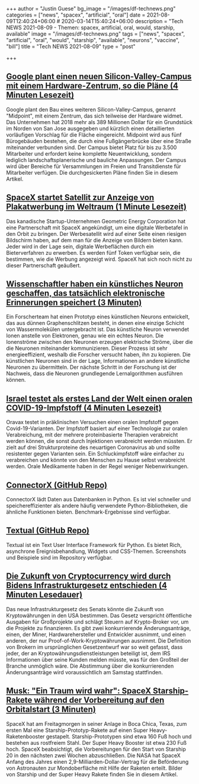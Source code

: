 +++
author = "Justin Guese"
bg_image = "/images/df-technews.png"
categories = ["news", "spacex", "artificial", "oral"]
date = 2021-08-09T12:40:24+06:00 # 2020-03-14T15:40:24+06:00
description = "Tech NEWS 2021-08-09 - Themen: spacex, artificial, oral, would, starship, available"
image = "/images/df-technews.png"
tags = ["news", "spacex", "artificial", "oral", "would", "starship", "available", "neurons", "vaccine", "bill"]
title = "Tech NEWS 2021-08-09"
type = "post"

+++

## [Google plant einen neuen Silicon-Valley-Campus mit einem Hardware-Zentrum, so die Pläne (4 Minuten Lesezeit)](https://www.cnbc.com/2021/08/06/google-planning-silicon-valley-campus-hardware-lab.html)

 Google plant den Bau eines weiteren Silicon-Valley-Campus, genannt "Midpoint", mit einem Zentrum, das sich teilweise der Hardware widmet. Das Unternehmen hat 2018 mehr als 389 Millionen Dollar für ein Grundstück im Norden von San Jose ausgegeben und kürzlich einen detaillierten vorläufigen Vorschlag für die Fläche eingereicht. Midpoint wird aus fünf Bürogebäuden bestehen, die durch eine Fußgängerbrücke über eine Straße miteinander verbunden sind. Der Campus bietet Platz für bis zu 3.500 Mitarbeiter und erfordert keine komplette Neuentwicklung, sondern lediglich landschaftsplanerische und bauliche Anpassungen. Der Campus wird über Bereiche für Versammlungen im Freien und Transitdienste für Mitarbeiter verfügen. Die durchgesickerten Pläne finden Sie in diesem Artikel.

## [SpaceX startet Satellit zur Anzeige von Plakatwerbung im Weltraum (1 Minute Lesezeit)](https://futurism.com/the-byte/spacex-billboard-ads-space)

 Das kanadische Startup-Unternehmen Geometric Energy Corporation hat eine Partnerschaft mit SpaceX angekündigt, um eine digitale Werbetafel in den Orbit zu bringen. Der Werbesatellit wird auf einer Seite einen riesigen Bildschirm haben, auf dem man für die Anzeige von Bildern bieten kann. Jeder wird in der Lage sein, digitale Werbeflächen durch ein Bieterverfahren zu erwerben. Es werden fünf Token verfügbar sein, die bestimmen, wie die Werbung angezeigt wird. SpaceX hat sich noch nicht zu dieser Partnerschaft geäußert.

## [Wissenschaftler haben ein künstliches Neuron geschaffen, das tatsächlich elektronische Erinnerungen speichert (3 Minuten)](https://interestingengineering.com/artificial-neuron-retains-electronic-memories)

 Ein Forscherteam hat einen Prototyp eines künstlichen Neurons entwickelt, das aus dünnen Graphenschlitzen besteht, in denen eine einzige Schicht von Wassermolekülen untergebracht ist. Das künstliche Neuron verwendet Ionen anstelle von Elektronen, genau wie ein echtes Neuron. Die Ionenströme zwischen den Neuronen erzeugen elektrische Ströme, über die die Neuronen miteinander kommunizieren. Dieser Prozess ist sehr energieeffizient, weshalb die Forscher versucht haben, ihn zu kopieren. Die künstlichen Neuronen sind in der Lage, Informationen an andere künstliche Neuronen zu übermitteln. Der nächste Schritt in der Forschung ist der Nachweis, dass die Neuronen grundlegende Lernalgorithmen ausführen können.

## [Israel testet als erstes Land der Welt einen oralen COVID-19-Impfstoff (4 Minuten Lesezeit)](https://www.jpost.com/health-science/israel-to-become-first-in-world-to-test-oral-covid-19-vaccine-674563)

 Oravax testet in präklinischen Versuchen einen oralen Impfstoff gegen Covid-19-Varianten. Der Impfstoff basiert auf einer Technologie zur oralen Verabreichung, mit der mehrere proteinbasierte Therapien verabreicht werden können, die sonst durch Injektionen verabreicht werden müssten. Er zielt auf drei Strukturproteine des neuartigen Coronavirus ab und sollte resistenter gegen Varianten sein. Ein Schluckimpfstoff wäre einfacher zu verabreichen und könnte von den Menschen zu Hause selbst verabreicht werden. Orale Medikamente haben in der Regel weniger Nebenwirkungen.

## [ConnectorX (GitHub Repo)](https://github.com/sfu-db/connector-x)

 ConnectorX lädt Daten aus Datenbanken in Python. Es ist viel schneller und speichereffizienter als andere häufig verwendete Python-Bibliotheken, die ähnliche Funktionen bieten. Benchmark-Ergebnisse sind verfügbar.

## [Textual (GitHub Repo)](https://github.com/willmcgugan/textual)

 Textual ist ein Text User Interface Framework für Python. Es bietet Rich, asynchrone Ereignisbehandlung, Widgets und CSS-Themen. Screenshots und Beispiele sind im Repository verfügbar.

## [Die Zukunft von Cryptocurrency wird durch Bidens Infrastrukturgesetz entschieden (4 Minuten Lesedauer)](https://www.vice.com/en/article/bvzbmw/the-future-of-cryptocurrency-is-being-decided-in-bidens-infrastructure-bill)

 Das neue Infrastrukturgesetz des Senats könnte die Zukunft von Kryptowährungen in den USA bestimmen. Das Gesetz verspricht öffentliche Ausgaben für Großprojekte und schlägt Steuern auf Krypto-Broker vor, um die Projekte zu finanzieren. Es gibt zwei konkurrierende Änderungsanträge, einen, der Miner, Hardwarehersteller und Entwickler ausnimmt, und einen anderen, der nur Proof-of-Work-Kryptowährungen ausnimmt. Die Definition von Brokern im ursprünglichen Gesetzentwurf war so weit gefasst, dass jeder, der an Kryptowährungsdienstleistungen beteiligt ist, dem IRS Informationen über seine Kunden melden müsste, was für den Großteil der Branche unmöglich wäre. Die Abstimmung über die konkurrierenden Änderungsanträge wird voraussichtlich am Samstag stattfinden.

## [Musk: "Ein Traum wird wahr": SpaceX Starship-Rakete während der Vorbereitung auf den Orbitalstart (3 Minuten)](https://www.cnbc.com/2021/08/06/elon-musk-spacex-starship-fully-stacked-is-dream-come-true.html)

 SpaceX hat am Freitagmorgen in seiner Anlage in Boca Chica, Texas, zum ersten Mal eine Starship-Prototyp-Rakete auf einen Super Heavy-Raketenbooster gestapelt. Starship-Prototypen sind etwa 160 Fuß hoch und bestehen aus rostfreiem Stahl. Der Super Heavy Booster ist etwa 230 Fuß hoch. SpaceX beabsichtigt, die Vorbereitungen für den Start von Starship 20 in den nächsten zwei Wochen abzuschließen. Die NASA hat SpaceX Anfang des Jahres einen 2,9-Milliarden-Dollar-Vertrag für die Beförderung von Astronauten zur Mondoberfläche mit Hilfe der Raketen erteilt. Bilder von Starship und der Super Heavy Rakete finden Sie in diesem Artikel.

